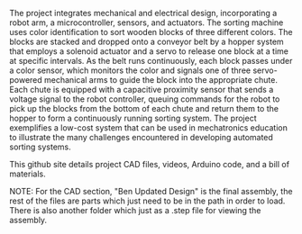The project integrates mechanical and electrical design, incorporating a robot arm, a microcontroller, sensors, and actuators. The sorting machine uses color identification to sort wooden blocks of three different colors. The blocks are stacked and dropped onto a conveyor belt by a hopper system that employs a solenoid actuator and a servo to release one block at a time at specific intervals. As the belt runs continuously, each block passes under a color sensor, which monitors the color and signals one of three servo-powered mechanical arms to guide the block into the appropriate chute. Each chute is equipped with a capacitive proximity sensor that sends a voltage signal to the robot controller, queuing commands for the robot to pick up the blocks from the bottom of each chute and return them to the hopper to form a continuously running sorting system. The project exemplifies a low-cost system that can be used in mechatronics education to illustrate the many challenges encountered in developing automated sorting systems.


This github site details project CAD files, videos, Arduino code, and a bill of materials.

NOTE: For the CAD section, "Ben Updated Design" is the final assembly, the rest of the files are parts which just need to be in the path in order to load. There is also another folder which just as a .step file for viewing the assembly.
